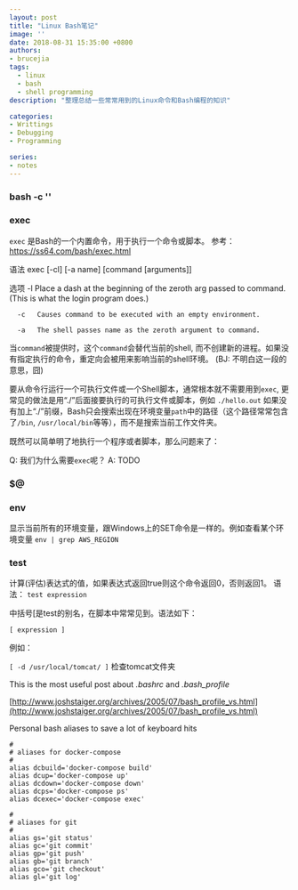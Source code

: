 ```yaml
---
layout: post
title: "Linux Bash笔记"
image: ''
date: 2018-08-31 15:35:00 +0800
authors:
- brucejia
tags: 
  - linux 
  - bash 
  - shell programming
description: "整理总结一些常常用到的Linux命令和Bash编程的知识"

categories:
- Writtings
- Debugging
- Programming

series:
- notes
---
```


### bash -c ''

### exec
`exec` 是Bash的一个内置命令，用于执行一个命令或脚本。
参考：https://ss64.com/bash/exec.html

语法
      exec [-cl] [-a name] [command [arguments]]

选项
      -l   Place a dash at the beginning of the zeroth arg passed to command.
           (This is what the login program does.)

      -c   Causes command to be executed with an empty environment.

      -a   The shell passes name as the zeroth argument to command.
      
当`command`被提供时，这个`command`会替代当前的shell, 而不创建新的进程。如果没有指定执行的命令，重定向会被用来影响当前的shell环境。
(BJ: 不明白这一段的意思，囧)

要从命令行运行一个可执行文件或一个Shell脚本，通常根本就不需要用到`exec`, 更常见的做法是用“./”后面接要执行的可执行文件或脚本，例如 `./hello.out`
如果没有加上“./”前缀，Bash只会搜索出现在环境变量`path`中的路径（这个路径常常包含了`/bin`, `/usr/local/bin`等等），而不是搜索当前工作文件夹。

既然可以简单明了地执行一个程序或者脚本，那么问题来了：

Q: 我们为什么需要`exec`呢？
A: TODO

### $@

### env
显示当前所有的环境变量，跟Windows上的SET命令是一样的。例如查看某个环境变量
```env | grep AWS_REGION```

### test

计算(评估)表达式的值，如果表达式返回true则这个命令返回0，否则返回1。
语法：
  ```test expression```

中括号[是test的别名，在脚本中常常见到。语法如下：

```[ expression ]```

例如：

```[ -d /usr/local/tomcat/ ]``` 检查tomcat文件夹

This is the most useful post about *.bashrc* and *.bash_profile*

[http://www.joshstaiger.org/archives/2005/07/bash_profile_vs.html](http://www.joshstaiger.org/archives/2005/07/bash_profile_vs.html)

Personal bash aliases to save a lot of keyboard hits
```
#
# aliases for docker-compose
#
alias dcbuild='docker-compose build'
alias dcup='docker-compose up'
alias dcdown='docker-compose down'
alias dcps='docker-compose ps'
alias dcexec='docker-compose exec'

#
# aliases for git
#
alias gs='git status'
alias gc='git commit'
alias gp='git push'
alias gb='git branch'
alias gco='git checkout'
alias gl='git log'

```
